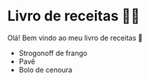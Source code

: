 # Livro de receitas :man_cook:

Olá! Bem vindo ao meu livro de receitas :wave:
 - Strogonoff de frango 
 - Pavê
 - Bolo de cenoura
